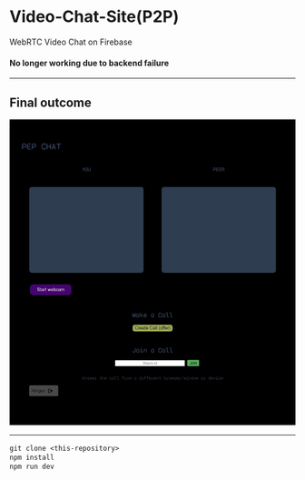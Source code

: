 # Video-Chat-Site(P2P)
WebRTC Video Chat on Firebase

#### No longer working due to backend failure
***
## Final outcome
<img title="a title" alt="Alt text" src="/VideoChatWebRTCFirebase.jpg">

***
```
git clone <this-repository>
npm install
npm run dev
```
